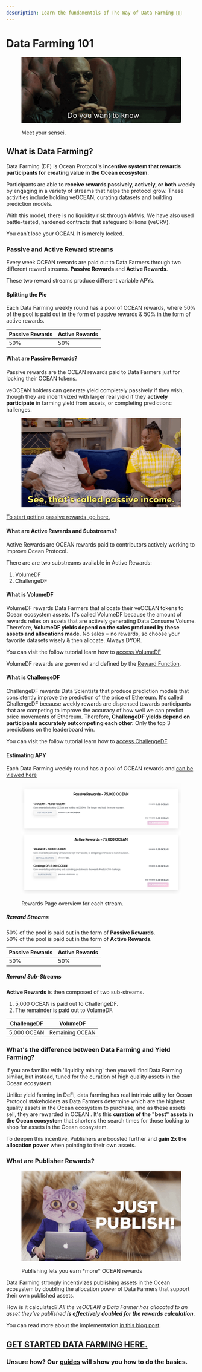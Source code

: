 ```yaml
---
description: Learn the fundamentals of The Way of Data Farming 🧑‍🏫
---
```


# Data Farming 101

<figure><img src="../.gitbook/assets/gif/morpheus.gif" alt=""><figcaption><p>Meet your sensei.</p></figcaption></figure>

## What is Data Farming?

Data Farming (DF) is Ocean Protocol's **incentive system that rewards participants for creating value in the Ocean ecosystem.** 

Participants are able to **receive rewards passively, actively, or both** weekly by engaging in a variety of streams that helps the protocol grow. These activities include holding veOCEAN, curating datasets and building prediction models.

With this model, there is no liquidity risk through AMMs. We have also used battle-tested, hardened contracts that safeguard billions (veCRV). 

You can’t lose your OCEAN. It is merely locked.

### Passive and Active Reward streams

Every week OCEAN rewards are paid out to Data Farmers through two different reward streams. **Passive Rewards** and **Active Rewards**.  

These two reward streams produce different variable APYs.  

#### Splitting the Pie

Each Data Farming weekly round has a pool of OCEAN rewards, where 50% of the pool is paid out in the form of passive rewards & 50% in the form of active rewards.

| Passive Rewards | Active Rewards |
| --------------- | -------------- |
| 50%             | 50%            |

#### What are Passive Rewards?

Passive rewards are the OCEAN rewards paid to Data Farmers just for locking their OCEAN tokens.

veOCEAN holders can generate yield completely passively if they wish, though they are incentivized with larger real yield if they **actively participate** in farming yield from assets, or completing predictionc hallenges.

<figure><img src="../.gitbook/assets/gif/passive-income.gif" alt=""><figcaption></figcaption></figure>

[To start getting passive rewards, go here.](../user-guides/data-farming/how-to-veocean.md)

#### What are Active Rewards and Substreams?

Active Rewards are OCEAN rewards paid to contributors actively working to improve Ocean Protocol.  

There are are two substreams available in Active Rewards:
1. VolumeDF
2. ChallengeDF

#### What is VolumeDF

VolumeDF rewards Data Farmers that allocate their veOCEAN tokens to Ocean ecosystem assets. It's called VolumeDF because the amount of rewards relies on assets that are actively generating Data Consume Volume. Therefore, **VolumeDF yields depend on the sales produced by these assets and allocations made.** No sales = no rewards, so choose your favorite datasets wisely & then allocate. Always DYOR.

You can visit the follow tutorial learn how to [access VolumeDF](../user-guides/data-farming/how-to-volumedf.md)

VolumeDF rewards are governed and defined by the [Reward Function](df-max-out-yield.md#reward-schedule).

#### What is ChallengeDF

ChallengeDF rewards Data Scientists that produce prediction models that consistently improve the prediction of the price of Ethereum. It's called ChallengeDF because weekly rewards are dispensed towards participants that are competing to improve the accuracy of how well we can predict price movements of Ethereum. Therefore, **ChallengeDF yields depend on participants accurately outcompeting each other.** Only the top 3 predictions on the leaderboard win.

You can visit the follow tutorial learn how to [access ChallengeDF](../user-guides/data-farming/how-to-challengedf.md)

#### Estimating APY

Each Data Farming weekly round has a pool of OCEAN rewards and [can be viewed here](https://df.oceandao.org/rewards)

<figure><img src="../.gitbook/assets/rewards/df-reward-streams.png" alt=""><figcaption><p>Rewards Page overview for each stream.</p></figcaption></figure>

##### Reward Streams

50% of the pool is paid out in the form of **Passive Rewards**.  
50% of the pool is paid out in the form of **Active Rewards**.  

| Passive Rewards | Active Rewards |
| --------------- | -------------- |
| 50%             | 50%            |

##### Reward Sub-Streams
**Active Rewards** is then composed of two sub-streams.

1. 5,000 OCEAN is paid out to ChallengeDF.
2. The remainder is paid out to VolumeDF.  

| ChallengeDF | VolumeDF |
| --------------- | -------------- |
| 5,000 OCEAN     | Remaining OCEAN    |

### What's the difference between Data Farming and Yield Farming?

If you are familiar with 'liquidity mining' then you will find Data Farming similar, but instead, tuned for the curation of high quality assets in the Ocean ecosystem.

Unlike yield farming in DeFi, data farming has real intrinsic utility for Ocean Protocol stakeholders as Data Farmers determine which are the highest quality assets in the Ocean ecosystem to purchase, and as these assets sell, they are rewarded in OCEAN . It's this **curation of the "best" assets in the Ocean ecosystem** that shortens the search times for those looking to shop for assets in the Ocean ecosystem.  

To deepen this incentive, Publishers are boosted further and **gain 2x the allocation power** when pointing to their own assets.

### What are Publisher Rewards?

<figure><img src="../.gitbook/assets/gif/just-publish.gif" alt=""><figcaption><p>Publishing lets you earn *more* OCEAN rewards</p></figcaption></figure>

Data Farming strongly incentivizes publishing assets in the Ocean ecosystem by doubling the allocation power of Data Farmers that support their own published assets.

How is it calculated? _All the veOCEAN a Data Farmer has allocated to an asset they’ve published **is effectively doubled for the rewards calculation.**_

You can read more about the implementation [in this blog post](https://blog.oceanprotocol.com/data-farming-publisher-rewards-f2639525e508).

## [GET STARTED DATA FARMING HERE.](https://df.oceandao.org)

### Unsure how? Our [guides](../user-guides/README.md) will show you how to do the basics.